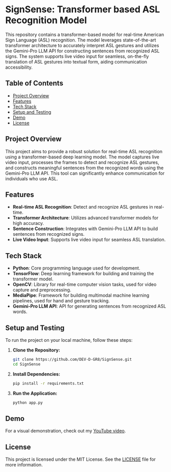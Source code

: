 # SignSense: Transformer based ASL Recognition Model

This repository contains a transformer-based model for real-time American Sign Language (ASL) recognition. The model leverages state-of-the-art transformer architecture to accurately interpret ASL gestures and utilizes the Gemini-Pro LLM API for constructing sentences from recognized ASL signs. The system supports live video input for seamless, on-the-fly translation of ASL gestures into textual form, aiding communication accessibility.

## Table of Contents
- [Project Overview](#project-overview)
- [Features](#features)
- [Tech Stack](#tech-stack)
- [Setup and Testing](#setup-and-testing)
- [Demo](#demo)
- [License](#license)

## Project Overview
This project aims to provide a robust solution for real-time ASL recognition using a transformer-based deep learning model. The model captures live video input, processes the frames to detect and recognize ASL gestures, and constructs meaningful sentences from the recognized words using the Gemini-Pro LLM API. This tool can significantly enhance communication for individuals who use ASL.

## Features
- **Real-time ASL Recognition**: Detect and recognize ASL gestures in real-time.
- **Transformer Architecture**: Utilizes advanced transformer models for high accuracy.
- **Sentence Construction**: Integrates with Gemini-Pro LLM API to build sentences from recognized signs.
- **Live Video Input**: Supports live video input for seamless ASL translation.

## Tech Stack
- **Python**: Core programming language used for development.
- **TensorFlow**: Deep learning framework for building and training the transformer model.
- **OpenCV**: Library for real-time computer vision tasks, used for video capture and preprocessing.
- **MediaPipe**: Framework for building multimodal machine learning pipelines, used for hand and gesture tracking.
- **Gemini-Pro LLM API**: API for generating sentences from recognized ASL words.

## Setup and Testing

To run the project on your local machine, follow these steps:

1. **Clone the Repository:**
   ```bash
   git clone https://github.com/DEV-D-GR8/SignSense.git
   cd SignSense

2. **Install Dependencies:**
   ```bash
   pip install -r requirements.txt

3. **Run the Application:**
   ```bash
   python app.py

## Demo
For a visual demonstration, check out my [YouTube video](https://youtu.be/6XNY6YBXgyI?si=RoZdn_8jL35EMuYD).

## License
This project is licensed under the MIT License. See the [LICENSE](LICENSE.md) file for more information.
